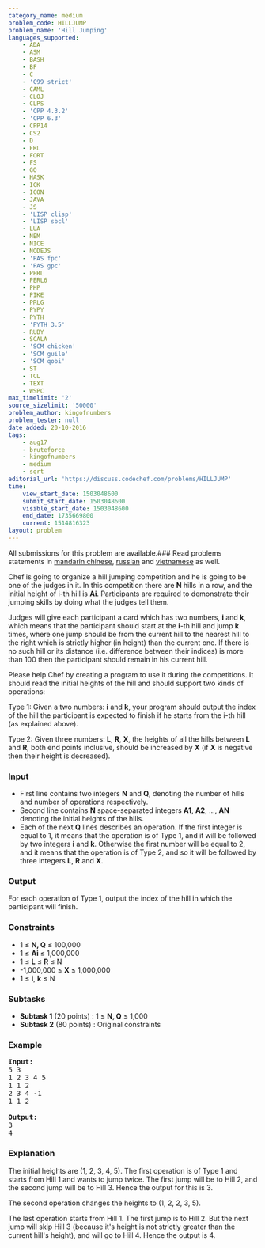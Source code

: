 ```yaml
---
category_name: medium
problem_code: HILLJUMP
problem_name: 'Hill Jumping'
languages_supported:
    - ADA
    - ASM
    - BASH
    - BF
    - C
    - 'C99 strict'
    - CAML
    - CLOJ
    - CLPS
    - 'CPP 4.3.2'
    - 'CPP 6.3'
    - CPP14
    - CS2
    - D
    - ERL
    - FORT
    - FS
    - GO
    - HASK
    - ICK
    - ICON
    - JAVA
    - JS
    - 'LISP clisp'
    - 'LISP sbcl'
    - LUA
    - NEM
    - NICE
    - NODEJS
    - 'PAS fpc'
    - 'PAS gpc'
    - PERL
    - PERL6
    - PHP
    - PIKE
    - PRLG
    - PYPY
    - PYTH
    - 'PYTH 3.5'
    - RUBY
    - SCALA
    - 'SCM chicken'
    - 'SCM guile'
    - 'SCM qobi'
    - ST
    - TCL
    - TEXT
    - WSPC
max_timelimit: '2'
source_sizelimit: '50000'
problem_author: kingofnumbers
problem_tester: null
date_added: 20-10-2016
tags:
    - aug17
    - bruteforce
    - kingofnumbers
    - medium
    - sqrt
editorial_url: 'https://discuss.codechef.com/problems/HILLJUMP'
time:
    view_start_date: 1503048600
    submit_start_date: 1503048600
    visible_start_date: 1503048600
    end_date: 1735669800
    current: 1514816323
layout: problem
---
```

All submissions for this problem are available.### Read problems statements in [mandarin chinese](http://www.codechef.com/download/translated/AUG17/mandarin/HILLJUMP.pdf), [russian](http://www.codechef.com/download/translated/AUG17/russian/HILLJUMP.pdf) and [vietnamese](http://www.codechef.com/download/translated/AUG17/vietnamese/HILLJUMP.pdf) as well.

Chef is going to organize a hill jumping competition and he is going to be one of the judges in it. In this competition there are **N** hills in a row, and the initial height of i-th hill is **Ai**. Participants are required to demonstrate their jumping skills by doing what the judges tell them.

Judges will give each participant a card which has two numbers, **i** and **k**, which means that the participant should start at the **i**-th hill and jump **k** times, where one jump should be from the current hill to the nearest hill to the right which is strictly higher (in height) than the current one. If there is no such hill or its distance (i.e. difference between their indices) is more than 100 then the participant should remain in his current hill.

Please help Chef by creating a program to use it during the competitions. It should read the initial heights of the hill and should support two kinds of operations:

Type 1: Given a two numbers: **i** and **k**, your program should output the index of the hill the participant is expected to finish if he starts from the i-th hill (as explained above).

Type 2: Given three numbers: **L**, **R**, **X**, the heights of all the hills between **L** and **R**, both end points inclusive, should be increased by **X** (if **X** is negative then their height is decreased).

### Input

- First line contains two integers **N** and **Q**, denoting the number of hills and number of operations respectively.
- Second line contains **N** space-separated integers **A1**, **A2**, ..., **AN** denoting the initial heights of the hills.
- Each of the next **Q** lines describes an operation. If the first integer is equal to 1, it means that the operation is of Type 1, and it will be followed by two integers **i** and **k**. Otherwise the first number will be equal to 2, and it means that the operation is of Type 2, and so it will be followed by three integers **L**, **R** and **X**.

### Output

For each operation of Type 1, output the index of the hill in which the participant will finish.

### Constraints

- 1 ≤ **N, Q** ≤ 100,000
- 1 ≤ **Ai** ≤ 1,000,000
- 1 ≤ **L** ≤ **R** ≤ N
- -1,000,000 ≤ **X** ≤ 1,000,000
- 1 ≤ **i**, **k** ≤ N

### Subtasks

- **Subtask 1** (20 points) : 1 ≤ **N, Q** ≤ 1,000
- **Subtask 2** (80 points) : Original constraints

### Example

<pre><b>Input:</b>
5 3
1 2 3 4 5
1 1 2
2 3 4 -1
1 1 2

<b>Output:</b>
3
4
</pre>
### Explanation

The initial heights are (1, 2, 3, 4, 5). The first operation is of Type 1 and starts from Hill 1 and wants to jump twice. The first jump will be to Hill 2, and the second jump will be to Hill 3. Hence the output for this is 3.

The second operation changes the heights to (1, 2, 2, 3, 5).

The last operation starts from Hill 1. The first jump is to Hill 2. But the next jump will skip Hill 3 (because it's height is not strictly greater than the current hill's height), and will go to Hill 4. Hence the output is 4.
